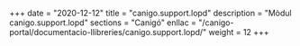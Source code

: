 +++
date        = "2020-12-12"
title       = "canigo.support.lopd"
description = "Mòdul canigo.support.lopd"
sections    = "Canigó"
enllac		= "/canigo-portal/documentacio-llibreries/canigo.support.lopd/"
weight		= 12
+++
